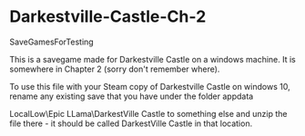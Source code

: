 # Darkestville-Castle-Ch-2
SaveGamesForTesting

This is a savegame made for Darkestville Castle on a windows machine. It is somewhere in Chapter 2 (sorry don't remember where).

To use this file with your Steam copy of Darkestville Castle on windows 10, rename any existing save that you have under the folder appdata

LocalLow\Epic LLama\DarkestVille Castle to something else and unzip the file there - it should be called DarkestVille Castle in that location.
